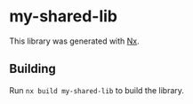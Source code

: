 # my-shared-lib

This library was generated with [Nx](https://nx.dev).

## Building

Run `nx build my-shared-lib` to build the library.
